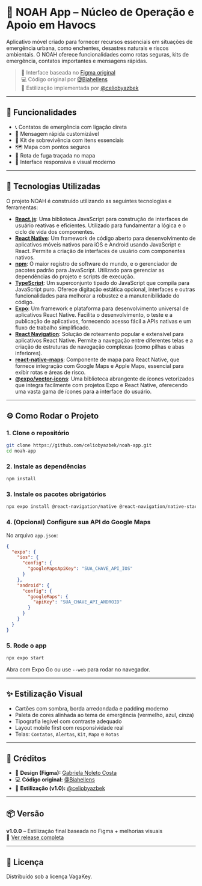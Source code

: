 # 🌊 NOAH App – Núcleo de Operação e Apoio em Havocs

Aplicativo móvel criado para fornecer recursos essenciais em situações de emergência urbana, como enchentes, desastres naturais e riscos ambientais. O NOAH oferece funcionalidades como rotas seguras, kits de emergência, contatos importantes e mensagens rápidas.

> 🎨 Interface baseada no [Figma original](https://www.figma.com/design/Tg0n80iicrJLOHcWWQrBLA/NOAH?node-id=0-1&t=IUxAMXbHligvbkjy-1)  
> 💻 Código original por [@Biahellens](https://github.com/Biahellens)  
> 💅 Estilização implementada por [@celiobyazbek](https://github.com/celiobyazbek)

---

## 📱 Funcionalidades

- 📞 Contatos de emergência com ligação direta  
- 📝 Mensagem rápida customizável  
- 🧰 Kit de sobrevivência com itens essenciais  
- 🗺️ Mapa com pontos seguros  
- 🚨 Rota de fuga traçada no mapa  
- 💅 Interface responsiva e visual moderno

---

## 🚀 Tecnologias Utilizadas

O projeto NOAH é construído utilizando as seguintes tecnologias e ferramentas:

* **[React.js](https://react.dev/)**: Uma biblioteca JavaScript para construção de interfaces de usuário reativas e eficientes. Utilizado para fundamentar a lógica e o ciclo de vida dos componentes.
* **[React Native](https://reactnative.dev/)**: Um framework de código aberto para desenvolvimento de aplicativos móveis nativos para iOS e Android usando JavaScript e React. Permite a criação de interfaces de usuário com componentes nativos.
* **[npm](https://www.npmjs.com/)**: O maior registro de software do mundo, e o gerenciador de pacotes padrão para JavaScript. Utilizado para gerenciar as dependências do projeto e scripts de execução.
* **[TypeScript](https://www.typescriptlang.org/)**: Um superconjunto tipado do JavaScript que compila para JavaScript puro. Oferece digitação estática opcional, interfaces e outras funcionalidades para melhorar a robustez e a manutenibilidade do código.
* **[Expo](https://docs.expo.dev/)**: Um framework e plataforma para desenvolvimento universal de aplicativos React Native. Facilita o desenvolvimento, o teste e a publicação de aplicativos, fornecendo acesso fácil a APIs nativas e um fluxo de trabalho simplificado.
* **[React Navigation](https://reactnavigation.org/)**: Solução de roteamento popular e extensível para aplicativos React Native. Permite a navegação entre diferentes telas e a criação de estruturas de navegação complexas (como pilhas e abas inferiores).
* **[react-native-maps](https://github.com/react-native-maps/react-native-maps)**: Componente de mapa para React Native, que fornece integração com Google Maps e Apple Maps, essencial para exibir rotas e áreas de risco.
* **[@expo/vector-icons](https://docs.expo.dev/guides/icons/)**: Uma biblioteca abrangente de ícones vetorizados que integra facilmente com projetos Expo e React Native, oferecendo uma vasta gama de ícones para a interface do usuário.

---

## ⚙️ Como Rodar o Projeto

### 1. Clone o repositório
```bash
git clone https://github.com/celiobyazbek/noah-app.git
cd noah-app
```

### 2. Instale as dependências
```bash
npm install
```

### 3. Instale os pacotes obrigatórios
```bash
npx expo install @react-navigation/native @react-navigation/native-stack @react-navigation/bottom-tabs react-native-screens react-native-safe-area-context react-native-maps @expo/vector-icons
```

### 4. (Opcional) Configure sua API do Google Maps
No arquivo `app.json`:

```json
{
  "expo": {
    "ios": {
      "config": {
        "googleMapsApiKey": "SUA_CHAVE_API_IOS"
      }
    },
    "android": {
      "config": {
        "googleMaps": {
          "apiKey": "SUA_CHAVE_API_ANDROID"
        }
      }
    }
  }
}
```

### 5. Rode o app
```bash
npx expo start
```

Abra com Expo Go ou use `--web` para rodar no navegador.

---

## ✨ Estilização Visual

- Cartões com sombra, borda arredondada e padding moderno  
- Paleta de cores alinhada ao tema de emergência (vermelho, azul, cinza)  
- Tipografia legível com contraste adequado  
- Layout mobile first com responsividade real  
- Telas: `Contatos`, `Alertas`, `Kit`, `Mapa` e `Rotas`

---

## 👥 Créditos

- 🎨 **Design (Figma):** [Gabriela Noleto Costa](https://www.linkedin.com/in/gabriela-noleto-costa/)  
- 💻 **Código original:** [@Biahellens](https://github.com/Biahellens)  
- 💅 **Estilização (v1.0):** [@celiobyazbek](https://github.com/celiobyazbek)

---

## 📦 Versão

**v1.0.0** – Estilização final baseada no Figma + melhorias visuais  
🔗 [Ver release completa](https://github.com/celiobyazbek/noah-app/releases/tag/v1.0.0)

---

## 📄 Licença

Distribuído sob a licença VagaKey.
